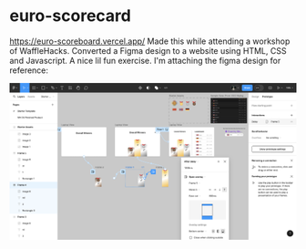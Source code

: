 # euro-scorecard

https://euro-scoreboard.vercel.app/
Made this while attending a workshop of WaffleHacks. Converted a Figma design to a website using HTML, CSS and Javascript. A nice lil fun exercise. I'm attaching the figma design for reference:

![FigmaDesign](FigmaDesign.png)
